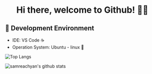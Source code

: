 <h1 align="center"> Hi there, welcome to Github! 👋👋 </h1>

<!-- ![My Profile](https://github.com/samreachyan/samreachyan/blob/master/me.jpg?raw=true) -->

## 🚀 Development Environment

* IDE: VS Code ☕
* Operation System: Ubuntu - linux 🐧


![Top Langs](https://github-readme-stats.vercel.app/api/top-langs/?username=samreachyan&layout=compact)

![samreachyan's github stats](https://github-readme-stats.vercel.app/api?username=samreachyan&count_private=true&show_icons=true&theme=buefy) 

